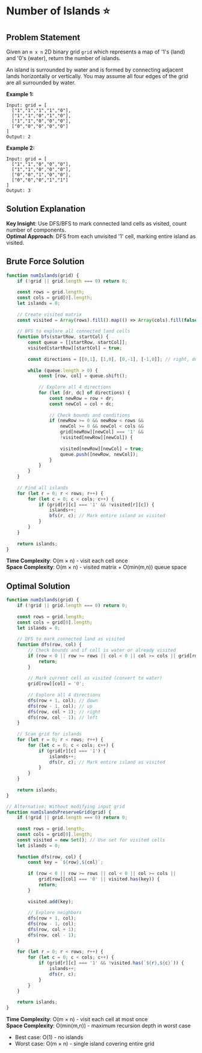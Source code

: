 # Number of Islands ⭐

## Problem Statement

Given an `m x n` 2D binary grid `grid` which represents a map of '1's (land) and '0's (water), return the number of islands.

An island is surrounded by water and is formed by connecting adjacent lands horizontally or vertically. You may assume all four edges of the grid are all surrounded by water.

**Example 1:**
```
Input: grid = [
  ["1","1","1","1","0"],
  ["1","1","0","1","0"],
  ["1","1","0","0","0"],
  ["0","0","0","0","0"]
]
Output: 2
```

**Example 2:**
```
Input: grid = [
  ["1","1","0","0","0"],
  ["1","1","0","0","0"],
  ["0","0","1","0","0"],
  ["0","0","0","1","1"]
]
Output: 3
```

## Solution Explanation

**Key Insight**: Use DFS/BFS to mark connected land cells as visited, count number of components.  
**Optimal Approach**: DFS from each unvisited '1' cell, marking entire island as visited.

## Brute Force Solution

```javascript
function numIslands(grid) {
    if (!grid || grid.length === 0) return 0;
    
    const rows = grid.length;
    const cols = grid[0].length;
    let islands = 0;
    
    // Create visited matrix
    const visited = Array(rows).fill().map(() => Array(cols).fill(false));
    
    // BFS to explore all connected land cells
    function bfs(startRow, startCol) {
        const queue = [[startRow, startCol]];
        visited[startRow][startCol] = true;
        
        const directions = [[0,1], [1,0], [0,-1], [-1,0]]; // right, down, left, up
        
        while (queue.length > 0) {
            const [row, col] = queue.shift();
            
            // Explore all 4 directions
            for (let [dr, dc] of directions) {
                const newRow = row + dr;
                const newCol = col + dc;
                
                // Check bounds and conditions
                if (newRow >= 0 && newRow < rows && 
                    newCol >= 0 && newCol < cols &&
                    grid[newRow][newCol] === '1' && 
                    !visited[newRow][newCol]) {
                    
                    visited[newRow][newCol] = true;
                    queue.push([newRow, newCol]);
                }
            }
        }
    }
    
    // Find all islands
    for (let r = 0; r < rows; r++) {
        for (let c = 0; c < cols; c++) {
            if (grid[r][c] === '1' && !visited[r][c]) {
                islands++;
                bfs(r, c); // Mark entire island as visited
            }
        }
    }
    
    return islands;
}
```

**Time Complexity**: O(m × n) - visit each cell once  
**Space Complexity**: O(m × n) - visited matrix + O(min(m,n)) queue space

## Optimal Solution

```javascript
function numIslands(grid) {
    if (!grid || grid.length === 0) return 0;
    
    const rows = grid.length;
    const cols = grid[0].length;
    let islands = 0;
    
    // DFS to mark connected land as visited
    function dfs(row, col) {
        // Check bounds and if cell is water or already visited
        if (row < 0 || row >= rows || col < 0 || col >= cols || grid[row][col] === '0') {
            return;
        }
        
        // Mark current cell as visited (convert to water)
        grid[row][col] = '0';
        
        // Explore all 4 directions
        dfs(row + 1, col); // down
        dfs(row - 1, col); // up  
        dfs(row, col + 1); // right
        dfs(row, col - 1); // left
    }
    
    // Scan grid for islands
    for (let r = 0; r < rows; r++) {
        for (let c = 0; c < cols; c++) {
            if (grid[r][c] === '1') {
                islands++;
                dfs(r, c); // Mark entire island as visited
            }
        }
    }
    
    return islands;
}

// Alternative: Without modifying input grid
function numIslandsPreserveGrid(grid) {
    if (!grid || grid.length === 0) return 0;
    
    const rows = grid.length;
    const cols = grid[0].length;
    const visited = new Set(); // Use set for visited cells
    let islands = 0;
    
    function dfs(row, col) {
        const key = `${row},${col}`;
        
        if (row < 0 || row >= rows || col < 0 || col >= cols || 
            grid[row][col] === '0' || visited.has(key)) {
            return;
        }
        
        visited.add(key);
        
        // Explore neighbors
        dfs(row + 1, col);
        dfs(row - 1, col);
        dfs(row, col + 1);
        dfs(row, col - 1);
    }
    
    for (let r = 0; r < rows; r++) {
        for (let c = 0; c < cols; c++) {
            if (grid[r][c] === '1' && !visited.has(`${r},${c}`)) {
                islands++;
                dfs(r, c);
            }
        }
    }
    
    return islands;
}
```

**Time Complexity**: O(m × n) - visit each cell at most once  
**Space Complexity**: O(min(m,n)) - maximum recursion depth in worst case  
- Best case: O(1) - no islands  
- Worst case: O(m × n) - single island covering entire grid 